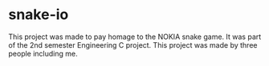 # snake-io
This project was made to pay homage to the NOKIA snake game. It was part of the 2nd semester Engineering C project. 
This project was made by three people including me.
